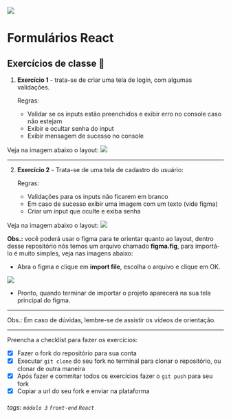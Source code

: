 ![](https://i.imgur.com/xG74tOh.png)

# Formulários React

## Exercícios de classe 🏫

1. **Exercício 1** - trata-se de criar uma tela de login, com algumas validações.

    Regras:
    - Validar se os inputs estão preenchidos e exibir erro no console caso não estejam
    - Exibir e ocultar senha do input
    - Exibir mensagem de sucesso no console

Veja na imagem abaixo o layout:
![](https://i.imgur.com/aZbkex3.png)


---

2. **Exercício 2** - Trata-se de uma tela de cadastro do usuário:
    
    Regras:
    - Validações para os inputs não ficarem em branco
    - Em caso de sucesso exibir uma imagem com um texto (vide figma)
    - Criar um input que oculte e exiba senha


Veja na imagem abaixo o layout:
![](https://i.imgur.com/orTk40H.png)


**Obs.:** você poderá usar o figma para te orientar quanto ao layout, dentro desse repositório nós temos um arquivo chamado **figma.fig**, para importá-lo é muito simples, veja nas imagens abaixo:

- Abra o figma e clique em **import file**, escolha o arquivo e clique em OK.


![](https://i.imgur.com/5jKmg1r.jpg)

- Pronto, quando terminar de importar o projeto aparecerá na sua tela principal do figma.



---

Obs.: Em caso de dúvidas, lembre-se de assistir os vídeos de orientação.

---

Preencha a checklist para fazer os exercícios:

-   [x] Fazer o fork do repositório para sua conta
-   [x] Executar `git clone` do seu fork no terminal para clonar o repositório, ou clonar de outra maneira
-   [x] Após fazer e commitar todos os exercícios fazer o `git push` para seu fork
-   [x] Copiar a url do seu fork e enviar na plataforma

###### tags: `módulo 3` `front-end` `React`

